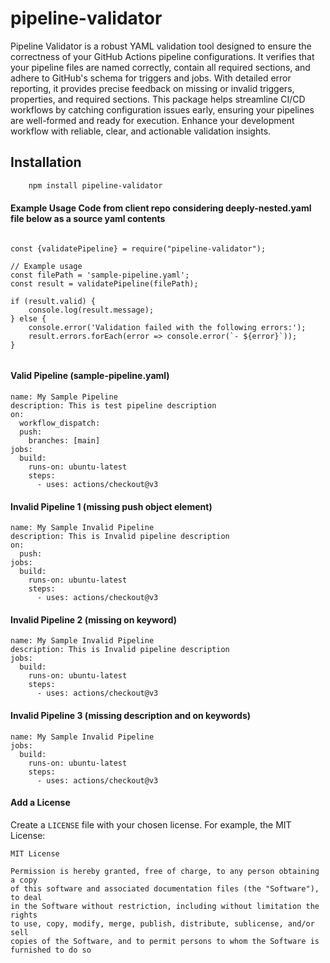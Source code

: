 
# pipeline-validator

Pipeline Validator is a robust YAML validation tool designed to ensure the correctness of your GitHub Actions pipeline configurations. It verifies that your pipeline files are named correctly, contain all required sections, and adhere to GitHub's schema for triggers and jobs. With detailed error reporting, it provides precise feedback on missing or invalid triggers, properties, and required sections. This package helps streamline CI/CD workflows by catching configuration issues early, ensuring your pipelines are well-formed and ready for execution. Enhance your development workflow with reliable, clear, and actionable validation insights.



## Installation

```bash
    npm install pipeline-validator
```

#### Example Usage Code from client repo considering deeply-nested.yaml file below as a source yaml contents 

```plaintext
    
const {validatePipeline} = require("pipeline-validator");

// Example usage
const filePath = 'sample-pipeline.yaml';
const result = validatePipeline(filePath);

if (result.valid) {
    console.log(result.message);
} else {
    console.error('Validation failed with the following errors:');
    result.errors.forEach(error => console.error(`- ${error}`));
}


```

#### Valid Pipeline (sample-pipeline.yaml)

```
name: My Sample Pipeline
description: This is test pipeline description 
on:
  workflow_dispatch:
  push:
    branches: [main]
jobs:
  build:
    runs-on: ubuntu-latest
    steps:
      - uses: actions/checkout@v3

```

#### Invalid Pipeline 1 (missing push object element)

```
name: My Sample Invalid Pipeline
description: This is Invalid pipeline description 
on:
  push:
jobs:
  build:
    runs-on: ubuntu-latest
    steps:
      - uses: actions/checkout@v3

```

#### Invalid Pipeline 2 (missing on keyword)

```
name: My Sample Invalid Pipeline
description: This is Invalid pipeline description 
jobs:
  build:
    runs-on: ubuntu-latest
    steps:
      - uses: actions/checkout@v3

```

#### Invalid Pipeline 3 (missing description and on keywords)

```
name: My Sample Invalid Pipeline
jobs:
  build:
    runs-on: ubuntu-latest
    steps:
      - uses: actions/checkout@v3

```

#### Add a License

Create a `LICENSE` file with your chosen license. For example, the MIT License:

```plaintext
MIT License

Permission is hereby granted, free of charge, to any person obtaining a copy
of this software and associated documentation files (the "Software"), to deal
in the Software without restriction, including without limitation the rights
to use, copy, modify, merge, publish, distribute, sublicense, and/or sell
copies of the Software, and to permit persons to whom the Software is
furnished to do so

